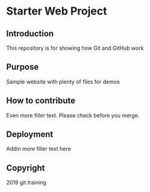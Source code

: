 # Starter Web Project

## Introduction
This repository is for showing how Git and GitHub work

## Purpose

Sample website with plenty of files for demos

## How to contribute

Even more filler text. Please check before you merge.

## Deployment

Addin more filler text here

## Copyright
2019 git training
